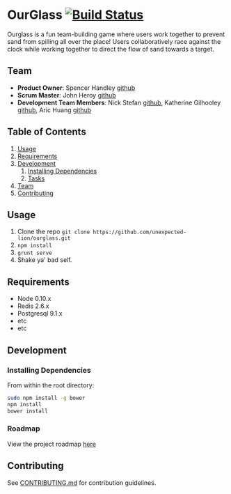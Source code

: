 # OurGlass [![Build Status](https://travis-ci.org/unexpected-lion/ourglass.svg?branch=master)](https://travis-ci.org/unexpected-lion/ourglass)

Ourglass is a fun team-building game where users work together to prevent sand from spilling all over the place! Users collaboratively race against the clock while working together to direct the flow of sand towards a target.

## Team

  - __Product Owner__: Spencer Handley [github](https://github.com/spencer48)
  - __Scrum Master__: John Heroy [github](https://github.com/johnheroy)
  - __Development Team Members__: Nick Stefan [github](https://github.com/nickstefan12), Katherine Gilhooley [github](https://github.com/bisutun), Aric Huang [github](https://github.com/concreted)

## Table of Contents

1. [Usage](#Usage)
1. [Requirements](#requirements)
1. [Development](#development)
    1. [Installing Dependencies](#installing-dependencies)
    1. [Tasks](#tasks)
1. [Team](#team)
1. [Contributing](#contributing)

## Usage
1. Clone the repo `git clone https://github.com/unexpected-lion/ourglass.git`
1. `npm install`
1. `grunt serve`
1. Shake ya' bad self. 

## Requirements

- Node 0.10.x
- Redis 2.6.x
- Postgresql 9.1.x
- etc
- etc

## Development

### Installing Dependencies

From within the root directory:

```sh
sudo npm install -g bower
npm install
bower install
```

### Roadmap

View the project roadmap [here](https://github.com/unexpected-lion/ourglass/issues)


## Contributing

See [CONTRIBUTING.md](https://github.com/unexpected-lion/ourglass/blob/master/contributing.md) for contribution guidelines.
